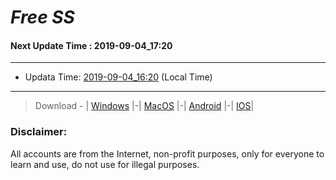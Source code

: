
# *Free SS*

#### Next Update Time : 2019-09-04_17:20

---
* Updata Time: [2019-09-04_16:20](https://github.com/Geek-007/free-SS/blob/master/2019-09-04_16:20_FreeSS.txt) (Local Time)
---

> Download - | [Windows](https://github.com/shadowsocks/shadowsocks-windows/releases) |-| [MacOS](https://github.com/shadowsocks/shadowsocks-iOS/releases) |-| [Android](https://github.com/shadowsocks/shadowsocks-android/releases) |-| [IOS](https://itunes.apple.com/us/)|

### Disclaimer:
All accounts are from the Internet, non-profit purposes, only for everyone to learn and use, do not use for illegal purposes.
<br>
